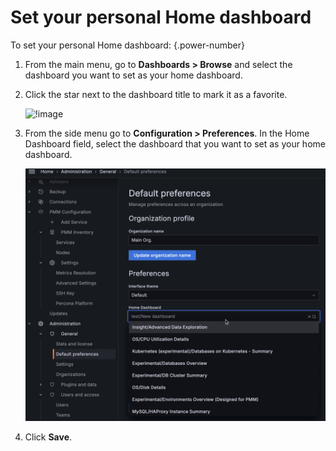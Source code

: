 # Set your personal Home dashboard

To set your personal Home dashboard:
{.power-number}

1. From the main menu, go to  **Dashboards > Browse** and select the dashboard you want to set as your home dashboard.

2. Click the  star next to the dashboard title to mark it as a favorite.

    ![!image](../../../_images/PMM_click_to_add_favorite_dashboard.png)

3. From the side menu go to **Configuration > Preferences**. In the Home Dashboard field, select the dashboard that you want to set as your home dashboard.

    ![!image](../../../_images/PMM_set_home_dashboard.png)

4. Click **Save**.


